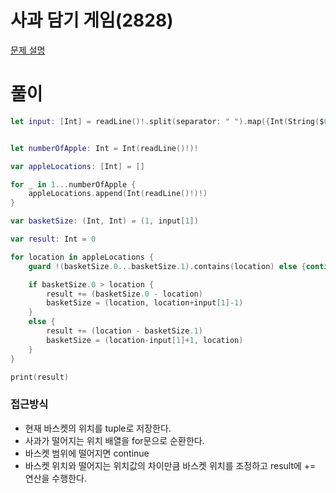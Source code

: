 # 사과 담기 게임(2828)
[문제 설명](https://www.acmicpc.net/problem/2828)

# 풀이
```swift
let input: [Int] = readLine()!.split(separator: " ").map({Int(String($0))!})


let numberOfApple: Int = Int(readLine()!)!

var appleLocations: [Int] = []

for _ in 1...numberOfApple {
    appleLocations.append(Int(readLine()!)!)
}

var basketSize: (Int, Int) = (1, input[1])

var result: Int = 0

for location in appleLocations {
    guard !(basketSize.0...basketSize.1).contains(location) else {continue}

    if basketSize.0 > location {
        result += (basketSize.0 - location)
        basketSize = (location, location+input[1]-1)
    }
    else {
        result += (location - basketSize.1)
        basketSize = (location-input[1]+1, location)
    }
}

print(result)
```
### 접근방식
* 현재 바스켓의 위치를 tuple로 저장한다.
* 사과가 떨어지는 위치 배열을 for문으로 순환한다.
* 바스켓 범위에 떨어지면 continue
* 바스켓 위치와 떨어지는 위치값의 차이만큼 바스켓 위치를 조정하고 result에 += 연산을 수행한다.
